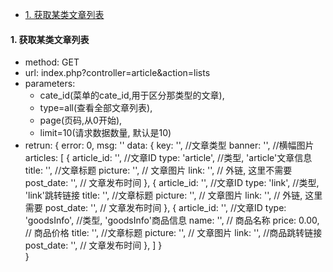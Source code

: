 * [1. 获取某类文章列表](#getList)


<h4 id='getList'>1. 获取某类文章列表</h4>

- method: GET
- url: index.php?controller=article&action=lists
- parameters:  
    - cate_id(菜单的cate_id,用于区分那类型的文章), 
    - type=all(查看全部文章列表), 
    - page(页码,从0开始),
    - limit=10(请求数据数量, 默认是10)
- retrun: 
        {
            error: 0,
            msg: ''
            data: {
                key: '',   //文章类型
                banner: '',   //横幅图片
                articles: [
                    {
                        article_id: '', //文章ID
                        type: 'article',  //类型, 'article'文章信息
                        title: '',  //文章标题
                        picture: '', // 文章图片
                        link: '', // 外链, 这里不需要
                        post_date: '', // 文章发布时间
                    },
                    {
                        article_id: '', //文章ID
                        type: 'link',  //类型, 'link'跳转链接
                        title: '',  //文章标题
                        picture: '', // 文章图片
                        link: '', // 外链, 这里需要
                        post_date: '', // 文章发布时间
                    },
                    {
                        article_id: '', //文章ID
                        type: 'goodsInfo',  //类型, 'goodsInfo'商品信息
                        name: '',   // 商品名称 
                        price: 0.00,  // 商品价格
                        title: '',  //文章标题
                        picture: '', // 文章图片
                        link: '', //商品跳转链接
                        post_date: '', // 文章发布时间
                    },
                ]
            }   
        }
